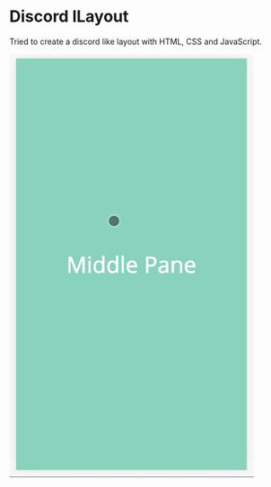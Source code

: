 # Discord lLayout
Tried to create a discord like layout with HTML, CSS and JavaScript.

![app-demo](app-demo.gif)
